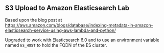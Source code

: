 ## S3 Upload to Amazon Elasticsearch Lab

Based upon the blog post at https://aws.amazon.com/blogs/database/indexing-metadata-in-amazon-elasticsearch-service-using-aws-lambda-and-python/

Upgraded to work with Elasticsearch 6.0 and to use an environment variable named ``ES_HOST`` to hold the FQDN of the ES cluster.
